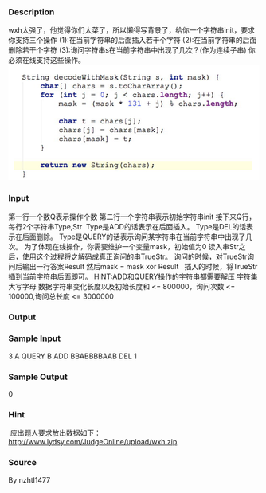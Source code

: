 
### Description
wxh太强了，他觉得你们太菜了，所以懒得写背景了，给你一个字符串init，要求你支持三个操作
(1):在当前字符串的后面插入若干个字符
(2):在当前字符串的后面删除若干个字符
(3):询问字符串s在当前字符串中出现了几次？(作为连续子串)
你必须在线支持这些操作。
![](/JudgeOnline/upload/201703/1.png)

### Input
第一行一个数Q表示操作个数
第二行一个字符串表示初始字符串init
接下来Q行，每行2个字符串Type,Str 
Type是ADD的话表示在后面插入。
Type是DEL的话表示在后面删除。
Type是QUERY的话表示询问某字符串在当前字符串中出现了几次。
为了体现在线操作，你需要维护一个变量mask，初始值为0
读入串Str之后，使用这个过程将之解码成真正询问的串TrueStr。
询问的时候，对TrueStr询问后输出一行答案Result
然后mask = mask xor Result  
插入的时候，将TrueStr插到当前字符串后面即可。
HINT:ADD和QUERY操作的字符串都需要解压
字符集大写字母
数据字符串变化长度以及初始长度和 <= 800000，询问次数 <= 100000,询问总长度 <= 3000000

### Output


### Sample Input
3
A
QUERY B
ADD BBABBBBAAB
DEL 1
### Sample Output
0
### Hint
 应出题人要求放出数据如下：http://www.lydsy.com/JudgeOnline/upload/wxh.zip

### Source
By nzhtl1477
